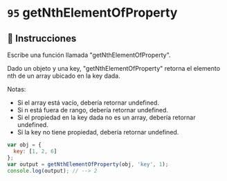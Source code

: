 # `95` getNthElementOfProperty 

## 📝 Instrucciones

Escribe una función llamada "getNthElementOfProperty".

Dado un objeto y una key, "getNthElementOfProperty" retorna el elemento nth de un array ubicado en la key dada.

Notas:

* Si el array está vacío, debería retornar undefined.
* Si n está fuera de rango, debería retornar undefined.
* Si el propiedad en la key dada no es un array, debería retornar undefined.
* Si la key no tiene propiedad, debería retornar undefined.

```js
var obj = {
  key: [1, 2, 6]
};
var output = getNthElementOfProperty(obj, 'key', 1);
console.log(output); // --> 2
```